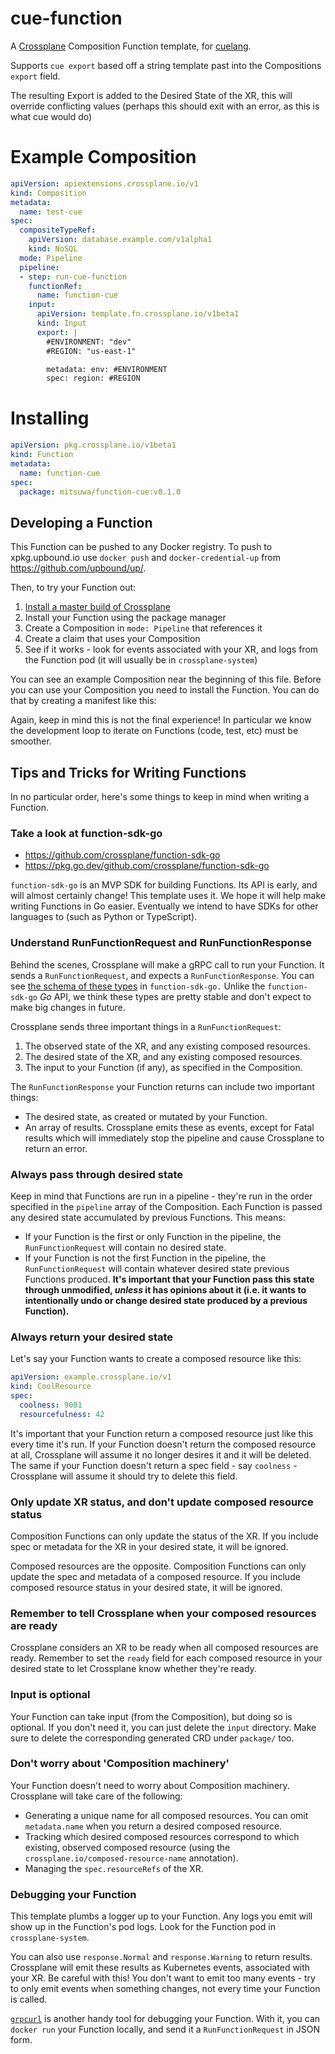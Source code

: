 # cue-function

A [Crossplane] Composition Function template, for [cuelang](https://cuelang.org/).

Supports `cue export` based off a string template past into the Compositions `export` field.

The resulting Export is added to the Desired State of the XR, this will override conflicting values (perhaps this should exit with an error, as this is what cue would do)

# Example Composition

```yaml
apiVersion: apiextensions.crossplane.io/v1
kind: Composition
metadata:
  name: test-cue
spec:
  compositeTypeRef:
    apiVersion: database.example.com/v1alpha1
    kind: NoSQL
  mode: Pipeline
  pipeline:
  - step: run-cue-function
    functionRef:
      name: function-cue
    input:
      apiVersion: template.fn.crossplane.io/v1beta1
      kind: Input
      export: |
        #ENVIRONMENT: "dev"
        #REGION: "us-east-1"

        metadata: env: #ENVIRONMENT
        spec: region: #REGION
```

# Installing

```yaml
apiVersion: pkg.crossplane.io/v1beta1
kind: Function
metadata:
  name: function-cue
spec:
  package: mitsuwa/function-cue:v0.1.0
```

## Developing a Function

This Function can be pushed to any Docker registry. To push to xpkg.upbound.io
use `docker push` and `docker-credential-up` from
https://github.com/upbound/up/.

Then, to try your Function out:

1. [Install a master build of Crossplane][install-master-docs]
1. Install your Function using the package manager
1. Create a Composition in `mode: Pipeline` that references it
1. Create a claim that uses your Composition
1. See if it works - look for events associated with your XR, and logs from the
   Function pod (it will usually be in `crossplane-system`)

You can see an example Composition near the beginning of this file. Before you
can use your Composition you need to install the Function. You can do that by
creating a manifest like this:

Again, keep in mind this is not the final experience! In particular we know the
development loop to iterate on Functions (code, test, etc) must be smoother.

## Tips and Tricks for Writing Functions

In no particular order, here's some things to keep in mind when writing a
Function.

### Take a look at function-sdk-go

* https://github.com/crossplane/function-sdk-go
* https://pkg.go.dev/github.com/crossplane/function-sdk-go

`function-sdk-go` is an MVP SDK for building Functions. Its API is early, and
will almost certainly change! This template uses it. We hope it will help make
writing Functions in Go easier. Eventually we intend to have SDKs for other
languages to (such as Python or TypeScript).

### Understand RunFunctionRequest and RunFunctionResponse

Behind the scenes, Crossplane will make a gRPC call to run your Function. It
sends a `RunFunctionRequest`, and expects a `RunFunctionResponse`. You can see
[the schema of these types][proto-schema] in `function-sdk-go.` Unlike the
`function-sdk-go` _Go_ API, we think these types are pretty stable and don't
expect to make big changes in future.

Crossplane sends three important things in a `RunFunctionRequest`:

1. The observed state of the XR, and any existing composed resources.
1. The desired state of the XR, and any existing composed resources.
1. The input to your Function (if any), as specified in the Composition.

The `RunFunctionResponse` your Function returns can include two important
things:

 * The desired state, as created or mutated by your Function.
 * An array of results. Crossplane emits these as events, except for Fatal
   results which will immediately stop the pipeline and cause Crossplane to
   return an error.

 ### Always pass through desired state

Keep in mind that Functions are run in a pipeline - they're run in the order
specified in the `pipeline` array of the Composition. Each Function is passed
any desired state accumulated by previous Functions. This means:

* If your Function is the first or only Function in the pipeline, the
  `RunFunctionRequest` will contain no desired state.
* If your Function is not the first Function in the pipeline, the
  `RunFunctionRequest` will contain whatever desired state previous Functions
  produced. __It's important that your Function pass this state through
  unmodified, _unless_ it has opinions about it (i.e. it wants to intentionally
  undo or change desired state produced by a previous Function).__

### Always return your desired state

Let's say your Function wants to create a composed resource like this:

```yaml
apiVersion: example.crossplane.io/v1
kind: CoolResource
spec:
  coolness: 9001
  resourcefulness: 42
```

It's important that your Function return a composed resource just like this
every time it's run. If your Function doesn't return the composed resource at
all, Crossplane will assume it no longer desires it and it will be deleted. The
same if your Function doesn't return a spec field - say `coolness` - Crossplane
will assume it should try to delete this field.

### Only update XR status, and don't update composed resource status

Composition Functions can only update the status of the XR. If you include spec
or metadata for the XR in your desired state, it will be ignored.

Composed resources are the opposite. Composition Functions can only update the
spec and metadata of a composed resource. If you include composed resource
status in your desired state, it will be ignored.

### Remember to tell Crossplane when your composed resources are ready

Crossplane considers an XR to be ready when all composed resources are ready.
Remember to set the `ready` field for each composed resource in your desired
state to let Crossplane know whether they're ready.

### Input is optional

Your Function can take input (from the Composition), but doing so is optional.
If you don't need it, you can just delete the `input` directory. Make sure to
delete the corresponding generated CRD under `package/` too.

### Don't worry about 'Composition machinery'

Your Function doesn't need to worry about Composition machinery. Crossplane will
take care of the following:

* Generating a unique name for all composed resources. You can omit
  `metadata.name` when you return a desired composed resource.
* Tracking which desired composed resources correspond to which existing,
  observed composed resource (using the `crossplane.io/composed-resource-name`
  annotation).
* Managing the `spec.resourceRefs` of the XR.

### Debugging your Function

This template plumbs a logger up to your Function. Any logs you emit will show
up in the Function's pod logs. Look for the Function pod in `crossplane-system`.

You can also use `response.Normal` and `response.Warning` to return results.
Crossplane will emit these results as Kubernetes events, associated with your
XR. Be careful with this! You don't want to emit too many events - try to only
emit events when something changes, not every time your Function is called.

[`grpcurl`][grpcurl] is another handy tool for debugging your Function. With it,
you can `docker run` your Function locally, and send it a `RunFunctionRequest`
in JSON form.

[Crossplane]: https://crossplane.io
[function-design]: https://github.com/crossplane/crossplane/blob/3996f20/design/design-doc-composition-functions.md
[function-pr]: https://github.com/crossplane/crossplane/pull/4500
[new-crossplane-issue]: https://github.com/crossplane/crossplane/issues/new?assignees=&labels=enhancement&projects=&template=feature_request.md
[install-master-docs]: https://docs.crossplane.io/v1.13/software/install/#install-pre-release-crossplane-versions
[proto-schema]: https://github.com/crossplane/function-sdk-go/blob/main/proto/v1beta1/run_function.proto
[grpcurl]: https://github.com/fullstorydev/grpcurl